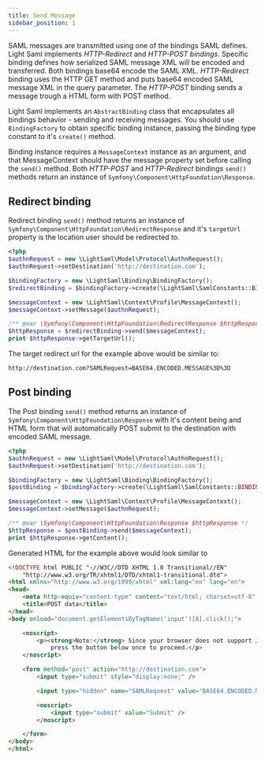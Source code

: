 ```yaml
---
title: Send Message
sidebar_position: 1
---
```


SAML messages are transmitted using one of the bindings SAML defines. Light Saml implements *HTTP-Redirect* and *HTTP-POST bindings*.
Specific binding defines how serialized SAML message XML will be encoded and transferred. Both bindings base64 encode
the SAML XML. *HTTP-Redirect* binding uses the HTTP GET method and puts base64 encoded SAML message XML in the query parameter.
The *HTTP-POST* binding sends a message trough a HTML form with POST method.

Light Saml implements an ``AbstractBinding`` class that encapsulates all bindings behavior - sending and receiving messages. You
should use ``BindingFactory`` to obtain specific binding instance, passing the binding type constant to it's ``create()`` method.

Binding instance requires a ``MessageContext`` instance as an argument, and that MessageContext should have the message property set
before calling the ``send()`` method. Both *HTTP-POST* and *HTTP-Redirect* bindings ``send()`` methods return an instance of
``Symfony\Component\HttpFoundation\Response``.


## Redirect binding

Redirect binding ``send()`` method returns an instance of ``Symfony\Component\HttpFoundation\RedirectResponse`` and it's ``targetUrl``
property is the location user should be redirected to.

```php
<?php
$authnRequest = new \LightSaml\Model\Protocol\AuthnRequest();
$authnRequest->setDestination('http://destination.com');

$bindingFactory = new \LightSaml\Binding\BindingFactory();
$redirectBinding = $bindingFactory->create(\LightSaml\SamlConstants::BINDING_SAML2_HTTP_REDIRECT);

$messageContext = new \LightSaml\Context\Profile\MessageContext();
$messageContext->setMessage($authnRequest);

/** @var \Symfony\Component\HttpFoundation\RedirectResponse $httpResponse */
$httpResponse = $redirectBinding->send($messageContext);
print $httpResponse->getTargetUrl();
```

The target redirect url for the example above would be similar to:

```
http://destination.com?SAMLRequest=BASE64.ENCODED.MESSAGE%3D%3D
```

## Post binding

The Post binding ``send()`` method returns an instance of ``Symfony\Component\HttpFoundation\Response`` with it's content being
and HTML form that will automatically POST submit to the destination with encoded SAML message.

```php
<?php
$authnRequest = new \LightSaml\Model\Protocol\AuthnRequest();
$authnRequest->setDestination('http://destination.com');

$bindingFactory = new \LightSaml\Binding\BindingFactory();
$postBinding = $bindingFactory->create(\LightSaml\SamlConstants::BINDING_SAML2_HTTP_POST);

$messageContext = new \LightSaml\Context\Profile\MessageContext();
$messageContext->setMessage($authnRequest);

/** @var \Symfony\Component\HttpFoundation\Response $httpResponse */
$httpResponse = $postBinding->send($messageContext);
print $httpResponse->getContent();
```

Generated HTML for the example above would look similar to

```html
<!DOCTYPE html PUBLIC "-//W3C//DTD XHTML 1.0 Transitional//EN"
    "http://www.w3.org/TR/xhtml1/DTD/xhtml1-transitional.dtd">
<html xmlns="http://www.w3.org/1999/xhtml" xml:lang="en" lang="en">
<head>
    <meta http-equiv="content-type" content="text/html; charset=utf-8" />
    <title>POST data</title>
</head>
<body onload="document.getElementsByTagName('input')[0].click();">

    <noscript>
        <p><strong>Note:</strong> Since your browser does not support JavaScript, you must
            press the button below once to proceed.</p>
    </noscript>

    <form method="post" action="http://destination.com">
        <input type="submit" style="display:none;" />

        <input type="hidden" name="SAMLRequest" value="BASE64.ENCODED.MESSAGE=" />

        <noscript>
            <input type="submit" value="Submit" />
        </noscript>

    </form>
</body>
</html>
```
